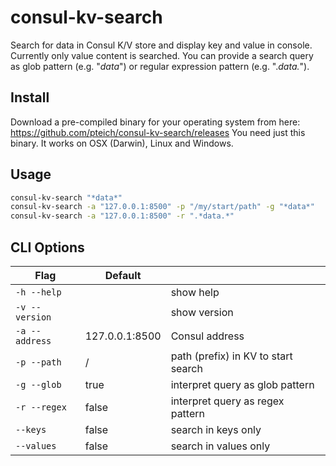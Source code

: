 # consul-kv-search

Search for data in Consul K/V store and display key and value in console. Currently only value content is searched.
You can provide a search query as glob pattern (e.g. "*data*") or regular expression pattern (e.g. ".*data.*").

## Install

Download a pre-compiled binary for your operating system from here: https://github.com/pteich/consul-kv-search/releases
You need just this binary. It works on OSX (Darwin), Linux and Windows.

## Usage

````bash
consul-kv-search "*data*"
consul-kv-search -a "127.0.0.1:8500" -p "/my/start/path" -g "*data*"
consul-kv-search -a "127.0.0.1:8500" -r ".*data.*" 
````

## CLI Options

| Flag           | Default               |                | 
|----------------|-----------------------|----------------|
| `-h --help`    |                       | show help      |
| `-v --version` |                       | show version   |
| `-a --address` | 127.0.0.1:8500        | Consul address | 
| `-p --path`    | /                     | path (prefix) in KV to start search |
| `-g --glob`    | true                  | interpret query as glob pattern |
| `-r --regex`   | false                 | interpret query as regex pattern |
| `--keys`       | false                 | search in keys only |
| `--values`       | false                 | search in values only |
 
